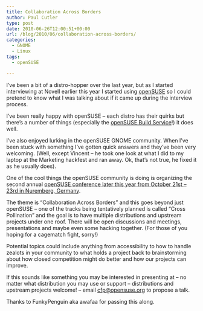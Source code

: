 ```yaml
---
title: Collaboration Across Borders
author: Paul Cutler
type: post
date: 2010-06-26T12:00:51+00:00
url: /blog/2010/06/collaboration-across-borders/
categories:
  - GNOME
  - Linux
tags:
  - openSUSE

---
```

I&#8217;ve been a bit of a distro-hopper over the last year, but as I started interviewing at Novell earlier this year I started using [openSUSE][1] so I could pretend to know what I was talking about if it came up during the interview process.

I&#8217;ve been really happy with openSUSE &#8211; each distro has their quirks but there&#8217;s a number of things (especially the [openSUSE Build Service][2]!) it does well.

I&#8217;ve also enjoyed lurking in the openSUSE GNOME community. When I&#8217;ve been stuck with something I&#8217;ve gotten quick answers and they&#8217;ve been very welcoming. (Well, except Vincent &#8211; he took one look at what I did to my laptop at the Marketing hackfest and ran away. Ok, that&#8217;s not true, he fixed it as he usually does).

One of the cool things the openSUSE community is doing is organizing the second annual [openSUSE conference later this year from October 21st &#8211; 23rd in Nuremberg, Germany][3].

The theme is &#8220;Collaboration Across Borders&#8221; and this goes beyond just openSUSE &#8211; one of the tracks being tentatively planned is called &#8220;Cross Pollination&#8221; and the goal is to have multiple distributions and upstream projects under one roof. There will be open discussions and meetings, presentations and maybe even some hacking together. (For those of you hoping for a cagematch fight, sorry!)

Potential topics could include anything from accessibility to how to handle zealots in your community to what holds a project back to brainstorming about how closed competition might do better and how our projects can improve.

If this sounds like something you may be interested in presenting at &#8211; no matter what distribution you may use or support &#8211; distributions and upstream projects welcome! &#8211; email <cfp@opensuse.org> to propose a talk.

Thanks to FunkyPenguin aka awafaa for passing this along.

 [1]: http://www.opensue.org
 [2]: http://en.opensuse.org/Build_Service
 [3]: http://en.opensuse.org/OpenSUSE_Conf_2010